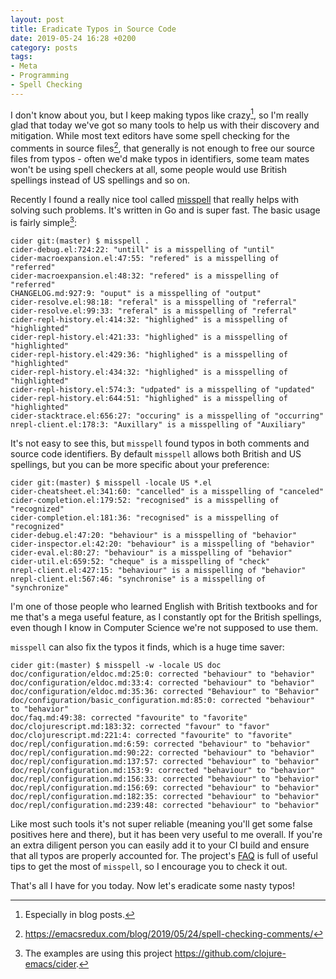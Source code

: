```yaml
---
layout: post
title: Eradicate Typos in Source Code
date: 2019-05-24 16:28 +0200
category: posts
tags:
- Meta
- Programming
- Spell Checking
---
```


I don't know about you, but I keep making typos like crazy[^1], so I'm really
glad that today we've got so many tools to help us with their discovery and
mitigation.  While most text editors have some spell checking for the comments
in source files[^2], that generally is not enough to free our source files from
typos - often we'd make typos in identifiers, some team mates won't be using
spell checkers at all, some people would use British spellings instead of US
spellings and so on.

Recently I found a really nice tool called
[misspell](https://github.com/client9/misspell) that really helps with solving
such problems. It's written in Go and is super fast. The basic usage is fairly
simple[^3]:

```
cider git:(master) $ misspell .
cider-debug.el:724:22: "untill" is a misspelling of "until"
cider-macroexpansion.el:47:55: "refered" is a misspelling of "referred"
cider-macroexpansion.el:48:32: "refered" is a misspelling of "referred"
CHANGELOG.md:927:9: "ouput" is a misspelling of "output"
cider-resolve.el:98:18: "referal" is a misspelling of "referral"
cider-resolve.el:99:33: "referal" is a misspelling of "referral"
cider-repl-history.el:414:32: "highlighed" is a misspelling of "highlighted"
cider-repl-history.el:421:33: "highlighed" is a misspelling of "highlighted"
cider-repl-history.el:429:36: "highlighed" is a misspelling of "highlighted"
cider-repl-history.el:434:32: "highlighed" is a misspelling of "highlighted"
cider-repl-history.el:574:3: "udpated" is a misspelling of "updated"
cider-repl-history.el:644:51: "highlighed" is a misspelling of "highlighted"
cider-stacktrace.el:656:27: "occuring" is a misspelling of "occurring"
nrepl-client.el:178:3: "Auxillary" is a misspelling of "Auxiliary"
```

It's not easy to see this, but `misspell` found typos in both comments and
source code identifiers. By default `misspell` allows both British and US
spellings, but you can be more specific about your preference:

```
cider git:(master) $ misspell -locale US *.el
cider-cheatsheet.el:341:60: "cancelled" is a misspelling of "canceled"
cider-completion.el:179:52: "recognised" is a misspelling of "recognized"
cider-completion.el:181:36: "recognised" is a misspelling of "recognized"
cider-debug.el:47:20: "behaviour" is a misspelling of "behavior"
cider-inspector.el:42:20: "behaviour" is a misspelling of "behavior"
cider-eval.el:80:27: "behaviour" is a misspelling of "behavior"
cider-util.el:659:52: "cheque" is a misspelling of "check"
nrepl-client.el:427:15: "behaviour" is a misspelling of "behavior"
nrepl-client.el:567:46: "synchronise" is a misspelling of "synchronize"
```

I'm one of those people who learned English with British textbooks and for me
that's a mega useful feature, as I constantly opt for the British spellings,
even though I know in Computer Science we're not supposed to use them.

`misspell` can also fix the typos it finds, which is a huge time saver:

```
cider git:(master) $ misspell -w -locale US doc
doc/configuration/eldoc.md:25:0: corrected "behaviour" to "behavior"
doc/configuration/eldoc.md:33:4: corrected "behaviour" to "behavior"
doc/configuration/eldoc.md:35:36: corrected "Behaviour" to "Behavior"
doc/configuration/basic_configuration.md:85:0: corrected "behaviour" to "behavior"
doc/faq.md:49:38: corrected "favourite" to "favorite"
doc/clojurescript.md:183:32: corrected "favour" to "favor"
doc/clojurescript.md:221:4: corrected "favourite" to "favorite"
doc/repl/configuration.md:6:59: corrected "behaviour" to "behavior"
doc/repl/configuration.md:90:22: corrected "behaviour" to "behavior"
doc/repl/configuration.md:137:57: corrected "behaviour" to "behavior"
doc/repl/configuration.md:153:9: corrected "behaviour" to "behavior"
doc/repl/configuration.md:156:33: corrected "behaviour" to "behavior"
doc/repl/configuration.md:156:69: corrected "behaviour" to "behavior"
doc/repl/configuration.md:182:35: corrected "behaviour" to "behavior"
doc/repl/configuration.md:239:48: corrected "behaviour" to "behavior"
```

Like most such tools it's not super reliable (meaning you'll get some false
positives here and there), but it has been very useful to me overall. If you're
an extra diligent person you can easily add it to your CI build and ensure that
all typos are properly accounted for. The project's
[FAQ](https://github.com/client9/misspell#faq) is full of useful tips to get the
most of `misspell`, so I encourage you to check it out.

That's all I have for you today. Now let's eradicate some nasty typos!

[^1]: Especially in blog posts.

[^2]: <https://emacsredux.com/blog/2019/05/24/spell-checking-comments/>

[^3]: The examples are using this project <https://github.com/clojure-emacs/cider>.
